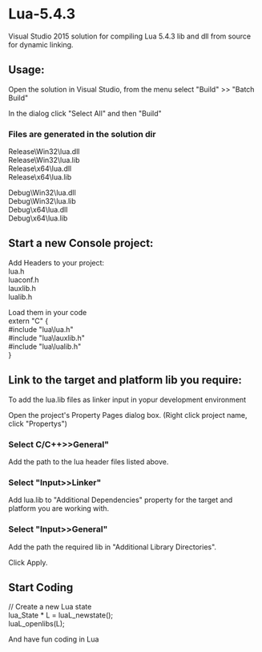 # Lua-5.4.3
Visual Studio 2015 solution for compiling Lua 5.4.3 lib and dll from source for dynamic linking.

## Usage:

Open the solution in Visual Studio, from the menu select "Build" >> "Batch Build"

In the dialog click "Select All" and then "Build"

### Files are generated in the solution dir

Release\Win32\lua.dll<br />
Release\Win32\lua.lib<br />
Release\x64\lua.dll<br />
Release\x64\lua.lib<br />

Debug\Win32\lua.dll<br />
Debug\Win32\lua.lib<br />
Debug\x64\lua.dll<br />
Debug\x64\lua.lib<br />

## Start a new Console project:

Add Headers to your project:<br />
lua.h<br />
luaconf.h<br />
lauxlib.h<br />
lualib.h<br />

Load them in your code<br />
extern "C" {<br />
	#include "lua\lua.h"<br />
	#include "lua\lauxlib.h"<br />
	#include "lua\lualib.h"<br />
}

## Link to the target and platform lib you require:<br />
To add the lua.lib files as linker input in yopur development environment<br />

Open the project's Property Pages dialog box. (Right click project name, click "Propertys")<br />

### Select C/C++>>General"
Add the path to the lua header files listed above.<br />

### Select "Input>>Linker"<br />
Add lua.lib to "Additional Dependencies" property for the target and platform you are working with.<br />

### Select "Input>>General"<br />
Add the path the required lib in "Additional Library Directories".<br />

Click Apply.<br />

## Start Coding<br />
// Create a new Lua state<br />
lua_State * L = luaL_newstate();<br />
luaL_openlibs(L);<br />
  
And have fun coding in Lua







